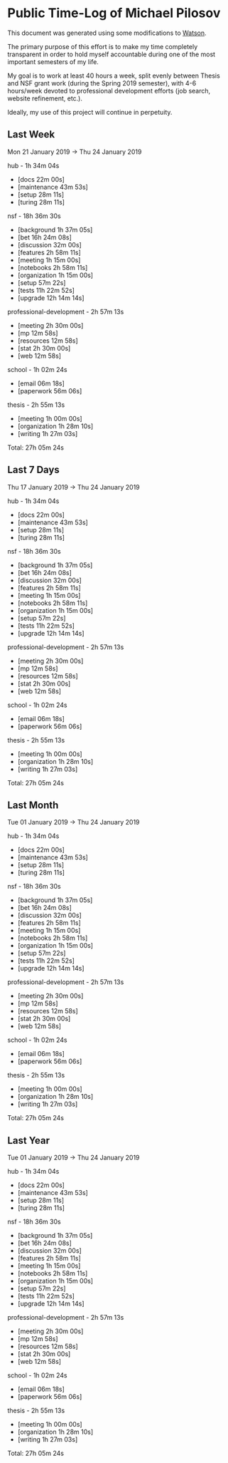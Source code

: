 # Public Time-Log of Michael Pilosov

This document was generated using some modifications to [Watson](https://github.com/TailorDev/Watson).

The primary purpose of this effort is to make my time completely transparent in order to hold myself accountable during one of the most important semesters of my life.

My goal is to work at least 40 hours a week, split evenly between Thesis and NSF grant work (during the Spring 2019 semester), with 4-6 hours/week devoted to professional development efforts (job search, website refinement, etc.). 

Ideally, my use of this project will continue in perpetuity.

## Last Week
Mon 21 January 2019 -> Thu 24 January 2019

hub - 1h 34m 04s
- [docs     22m 00s]  
- [maintenance     43m 53s]  
- [setup     28m 11s]  
- [turing     28m 11s]  

nsf - 18h 36m 30s
- [background  1h 37m 05s]  
- [bet 16h 24m 08s]  
- [discussion     32m 00s]  
- [features  2h 58m 11s]  
- [meeting  1h 15m 00s]  
- [notebooks  2h 58m 11s]  
- [organization  1h 15m 00s]  
- [setup     57m 22s]  
- [tests 11h 22m 52s]  
- [upgrade 12h 14m 14s]  

professional-development - 2h 57m 13s
- [meeting  2h 30m 00s]  
- [mp     12m 58s]  
- [resources     12m 58s]  
- [stat  2h 30m 00s]  
- [web     12m 58s]  

school - 1h 02m 24s
- [email     06m 18s]  
- [paperwork     56m 06s]  

thesis - 2h 55m 13s
- [meeting  1h 00m 00s]  
- [organization  1h 28m 10s]  
- [writing  1h 27m 03s]  

Total: 27h 05m 24s
## Last 7 Days
Thu 17 January 2019 -> Thu 24 January 2019

hub - 1h 34m 04s
- [docs     22m 00s]  
- [maintenance     43m 53s]  
- [setup     28m 11s]  
- [turing     28m 11s]  

nsf - 18h 36m 30s
- [background  1h 37m 05s]  
- [bet 16h 24m 08s]  
- [discussion     32m 00s]  
- [features  2h 58m 11s]  
- [meeting  1h 15m 00s]  
- [notebooks  2h 58m 11s]  
- [organization  1h 15m 00s]  
- [setup     57m 22s]  
- [tests 11h 22m 52s]  
- [upgrade 12h 14m 14s]  

professional-development - 2h 57m 13s
- [meeting  2h 30m 00s]  
- [mp     12m 58s]  
- [resources     12m 58s]  
- [stat  2h 30m 00s]  
- [web     12m 58s]  

school - 1h 02m 24s
- [email     06m 18s]  
- [paperwork     56m 06s]  

thesis - 2h 55m 13s
- [meeting  1h 00m 00s]  
- [organization  1h 28m 10s]  
- [writing  1h 27m 03s]  

Total: 27h 05m 24s
## Last Month
Tue 01 January 2019 -> Thu 24 January 2019

hub - 1h 34m 04s
- [docs     22m 00s]  
- [maintenance     43m 53s]  
- [setup     28m 11s]  
- [turing     28m 11s]  

nsf - 18h 36m 30s
- [background  1h 37m 05s]  
- [bet 16h 24m 08s]  
- [discussion     32m 00s]  
- [features  2h 58m 11s]  
- [meeting  1h 15m 00s]  
- [notebooks  2h 58m 11s]  
- [organization  1h 15m 00s]  
- [setup     57m 22s]  
- [tests 11h 22m 52s]  
- [upgrade 12h 14m 14s]  

professional-development - 2h 57m 13s
- [meeting  2h 30m 00s]  
- [mp     12m 58s]  
- [resources     12m 58s]  
- [stat  2h 30m 00s]  
- [web     12m 58s]  

school - 1h 02m 24s
- [email     06m 18s]  
- [paperwork     56m 06s]  

thesis - 2h 55m 13s
- [meeting  1h 00m 00s]  
- [organization  1h 28m 10s]  
- [writing  1h 27m 03s]  

Total: 27h 05m 24s
## Last Year
Tue 01 January 2019 -> Thu 24 January 2019

hub - 1h 34m 04s
- [docs     22m 00s]  
- [maintenance     43m 53s]  
- [setup     28m 11s]  
- [turing     28m 11s]  

nsf - 18h 36m 30s
- [background  1h 37m 05s]  
- [bet 16h 24m 08s]  
- [discussion     32m 00s]  
- [features  2h 58m 11s]  
- [meeting  1h 15m 00s]  
- [notebooks  2h 58m 11s]  
- [organization  1h 15m 00s]  
- [setup     57m 22s]  
- [tests 11h 22m 52s]  
- [upgrade 12h 14m 14s]  

professional-development - 2h 57m 13s
- [meeting  2h 30m 00s]  
- [mp     12m 58s]  
- [resources     12m 58s]  
- [stat  2h 30m 00s]  
- [web     12m 58s]  

school - 1h 02m 24s
- [email     06m 18s]  
- [paperwork     56m 06s]  

thesis - 2h 55m 13s
- [meeting  1h 00m 00s]  
- [organization  1h 28m 10s]  
- [writing  1h 27m 03s]  

Total: 27h 05m 24s
